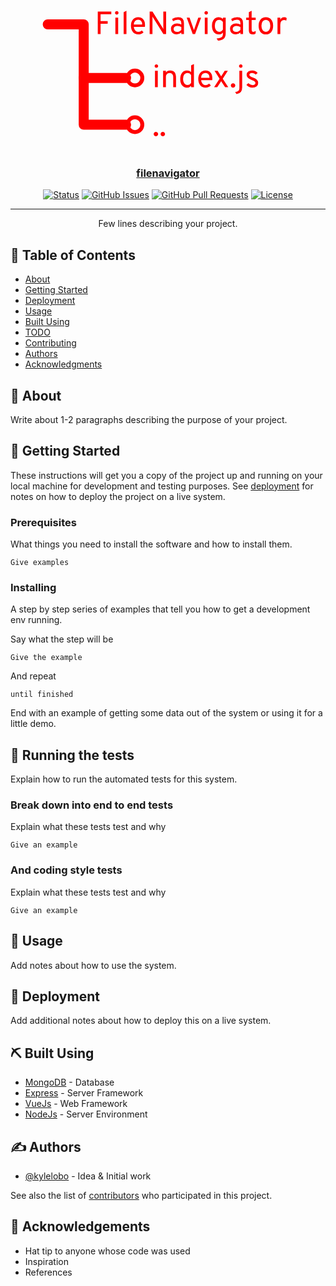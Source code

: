 <p align="center">
  <a href="" rel="noopener">
  <style>
    * {
      --c: red
    }
  </style>
  <?xml version="1.0" encoding="UTF-8" standalone="no"?><!-- Generator: Gravit.io --><svg xmlns="http://www.w3.org/2000/svg" xmlns:xlink="http://www.w3.org/1999/xlink" style="isolation:isolate" viewBox="0 0 1280 640" width="1280pt" height="640pt"><defs><clipPath id="_clipPath_QCvvFPyzYg7sdx9HcexYQqy31ZdeMjZ9"><rect width="1280" height="640"/></clipPath></defs><g clip-path="url(#_clipPath_QCvvFPyzYg7sdx9HcexYQqy31ZdeMjZ9)"><g><path d=" M 151.364 119.304 L 297.498 119.304 L 297.498 526.947 L 469.728 526.947" fill="none" vector-effect="non-scaling-stroke" stroke-width="16" stroke="var(--c)" stroke-linejoin="round" stroke-linecap="round" stroke-miterlimit="3"/><path d=" M 505.648 556.947 C 489.09 556.947 475.648 543.504 475.648 526.947 C 475.648 510.389 489.09 496.947 505.648 496.947 C 522.205 496.947 535.648 510.389 535.648 526.947 C 535.648 543.504 522.205 556.947 505.648 556.947 Z " fill="none" stroke="var(--c)" stroke-width="16"/><line x1="297.498" y1="337.201" x2="469.728" y2="337.201" vector-effect="non-scaling-stroke" stroke-width="16" stroke="var(--c)" stroke-linejoin="round" stroke-linecap="round" stroke-miterlimit="3"/><path d=" M 505.648 367.201 C 489.09 367.201 475.648 353.758 475.648 337.201 C 475.648 320.643 489.09 307.201 505.648 307.201 C 522.205 307.201 535.648 320.643 535.648 337.201 C 535.648 353.758 522.205 367.201 505.648 367.201 Z " fill="none" stroke="var(--c)" stroke-width="16"/><path d=" M 365.999 158.59 L 354.647 158.59 L 354.647 67.256 L 409.578 67.256 L 409.578 77.955 L 365.999 77.955 L 365.999 106.008 L 394.834 106.008 L 394.834 116.707 L 365.999 116.707 L 365.999 158.59 L 365.999 158.59 Z  M 436.847 77.759 L 436.847 77.759 L 436.847 77.759 Q 434.76 79.782 431.759 79.782 L 431.759 79.782 L 431.759 79.782 Q 428.758 79.782 426.736 77.694 L 426.736 77.694 L 426.736 77.694 Q 424.713 75.606 424.713 72.736 L 424.713 72.736 L 424.713 72.736 Q 424.713 69.735 426.801 67.582 L 426.801 67.582 L 426.801 67.582 Q 428.888 65.429 431.759 65.429 L 431.759 65.429 L 431.759 65.429 Q 434.76 65.429 436.847 67.582 L 436.847 67.582 L 436.847 67.582 Q 438.935 69.735 438.935 72.736 L 438.935 72.736 L 438.935 72.736 Q 438.935 75.737 436.847 77.759 Z  M 437.5 158.59 L 426.148 158.59 L 426.148 91.916 L 437.5 91.916 L 437.5 158.59 L 437.5 158.59 Z  M 471.163 158.59 L 459.811 158.59 L 459.811 69.735 L 471.163 64.385 L 471.163 158.59 L 471.163 158.59 Z  M 519.048 160.155 L 519.048 160.155 L 519.048 160.155 Q 505.478 160.155 497.454 150.435 L 497.454 150.435 L 497.454 150.435 Q 489.43 140.714 489.43 125.188 L 489.43 125.188 L 489.43 125.188 Q 489.43 108.878 497.519 99.614 L 497.519 99.614 L 497.519 99.614 Q 505.609 90.35 519.048 90.35 L 519.048 90.35 L 519.048 90.35 Q 531.052 90.35 538.815 98.375 L 538.815 98.375 L 538.815 98.375 Q 546.579 106.399 546.579 122.056 L 546.579 122.056 L 546.579 122.056 Q 546.579 125.71 546.187 129.624 L 546.187 129.624 L 501.042 129.624 L 501.042 129.624 Q 501.694 138.757 506.718 144.303 L 506.718 144.303 L 506.718 144.303 Q 511.741 149.848 519.309 149.848 L 519.309 149.848 L 519.309 149.848 Q 527.659 149.848 533.661 143.846 L 533.661 143.846 L 540.577 151.544 L 540.577 151.544 Q 531.965 160.155 519.048 160.155 Z  M 500.912 119.969 L 500.912 119.969 L 535.097 119.969 L 535.097 119.969 Q 534.966 109.661 530.204 105.029 L 530.204 105.029 L 530.204 105.029 Q 525.441 100.397 519.048 100.397 L 519.048 100.397 L 519.048 100.397 Q 511.35 100.397 506.392 105.29 L 506.392 105.29 L 506.392 105.29 Q 501.434 110.183 500.912 119.969 Z  M 632.302 67.256 L 632.302 158.59 L 621.342 158.59 L 580.242 93.351 L 580.242 93.351 Q 577.893 89.567 576.588 86.958 L 576.588 86.958 L 576.588 86.958 Q 576.849 90.872 576.849 93.351 L 576.849 93.351 L 576.849 158.59 L 565.498 158.59 L 565.498 67.256 L 576.98 67.256 L 617.427 132.233 L 617.427 132.233 Q 619.515 135.626 621.211 139.018 L 621.211 139.018 L 621.211 139.018 Q 620.95 134.321 620.95 132.364 L 620.95 132.364 L 620.95 67.256 L 632.302 67.256 L 632.302 67.256 Z  M 704.847 158.59 L 694.148 158.59 L 694.148 152.457 L 694.148 152.457 Q 685.928 160.155 675.229 160.155 L 675.229 160.155 L 675.229 160.155 Q 664.66 160.155 658.332 154.349 L 658.332 154.349 L 658.332 154.349 Q 652.004 148.543 652.004 137.713 L 652.004 137.713 L 652.004 137.713 Q 652.004 126.884 659.18 121.273 L 659.18 121.273 L 659.18 121.273 Q 666.356 115.663 676.925 115.663 L 676.925 115.663 L 676.925 115.663 Q 686.58 115.663 694.148 119.969 L 694.148 119.969 L 694.148 115.271 L 694.148 115.271 Q 694.148 106.921 690.429 103.594 L 690.429 103.594 L 690.429 103.594 Q 686.711 100.267 679.665 100.267 L 679.665 100.267 L 679.665 100.267 Q 669.618 100.267 660.224 106.921 L 660.224 106.921 L 656.962 97.396 L 656.962 97.396 Q 667.661 90.35 681.1 90.35 L 681.1 90.35 L 681.1 90.35 Q 704.847 90.35 704.847 114.358 L 704.847 114.358 L 704.847 158.59 L 704.847 158.59 Z  M 676.925 150.109 L 676.925 150.109 L 676.925 150.109 Q 686.711 150.109 694.148 141.367 L 694.148 141.367 L 694.148 129.885 L 694.148 129.885 Q 686.972 125.449 678.491 125.449 L 678.491 125.449 L 678.491 125.449 Q 671.575 125.449 667.139 128.58 L 667.139 128.58 L 667.139 128.58 Q 662.703 131.712 662.703 137.713 L 662.703 137.713 L 662.703 137.713 Q 662.703 143.324 666.422 146.716 L 666.422 146.716 L 666.422 146.716 Q 670.14 150.109 676.925 150.109 Z  M 749.992 158.59 L 740.467 158.59 L 716.068 91.916 L 727.55 91.916 L 743.338 136.409 L 743.338 136.409 Q 745.034 141.367 745.425 142.933 L 745.425 142.933 L 745.425 142.933 Q 745.817 141.367 747.513 136.409 L 747.513 136.409 L 763.04 91.916 L 774.391 91.916 L 749.992 158.59 L 749.992 158.59 Z  M 800.226 77.759 L 800.226 77.759 L 800.226 77.759 Q 798.138 79.782 795.137 79.782 L 795.137 79.782 L 795.137 79.782 Q 792.136 79.782 790.114 77.694 L 790.114 77.694 L 790.114 77.694 Q 788.091 75.606 788.091 72.736 L 788.091 72.736 L 788.091 72.736 Q 788.091 69.735 790.179 67.582 L 790.179 67.582 L 790.179 67.582 Q 792.267 65.429 795.137 65.429 L 795.137 65.429 L 795.137 65.429 Q 798.138 65.429 800.226 67.582 L 800.226 67.582 L 800.226 67.582 Q 802.313 69.735 802.313 72.736 L 802.313 72.736 L 802.313 72.736 Q 802.313 75.737 800.226 77.759 Z  M 800.878 158.59 L 789.527 158.59 L 789.527 91.916 L 800.878 91.916 L 800.878 158.59 L 800.878 158.59 Z  M 843.022 185.598 L 843.022 185.598 L 837.542 176.726 L 837.542 176.726 Q 852.025 175.943 857.57 171.703 L 857.57 171.703 L 857.57 171.703 Q 863.115 167.462 863.115 160.155 L 863.115 160.155 L 863.115 152.066 L 863.115 152.066 Q 857.244 160.155 845.893 160.155 L 845.893 160.155 L 845.893 160.155 Q 834.15 160.155 826.386 151.022 L 826.386 151.022 L 826.386 151.022 Q 818.623 141.889 818.623 125.188 L 818.623 125.188 L 818.623 125.188 Q 818.623 109.009 826.256 99.679 L 826.256 99.679 L 826.256 99.679 Q 833.889 90.35 846.284 90.35 L 846.284 90.35 L 846.284 90.35 Q 856.722 90.35 863.115 97.396 L 863.115 97.396 L 863.115 91.916 L 874.467 91.916 L 874.467 155.85 L 874.467 155.85 Q 874.467 171.116 866.312 177.9 L 866.312 177.9 L 866.312 177.9 Q 858.157 184.685 843.022 185.598 Z  M 848.241 149.587 L 848.241 149.587 L 848.241 149.587 Q 852.416 149.587 856.526 147.043 L 856.526 147.043 L 856.526 147.043 Q 860.636 144.498 863.115 140.193 L 863.115 140.193 L 863.115 109.661 L 863.115 109.661 Q 860.767 105.747 856.461 103.268 L 856.461 103.268 L 856.461 103.268 Q 852.155 100.789 848.241 100.789 L 848.241 100.789 L 848.241 100.789 Q 839.369 100.789 834.737 107.117 L 834.737 107.117 L 834.737 107.117 Q 830.105 113.445 830.105 125.188 L 830.105 125.188 L 830.105 125.188 Q 830.105 136.539 835.128 143.063 L 835.128 143.063 L 835.128 143.063 Q 840.152 149.587 848.241 149.587 Z  M 944.925 158.59 L 934.225 158.59 L 934.225 152.457 L 934.225 152.457 Q 926.005 160.155 915.306 160.155 L 915.306 160.155 L 915.306 160.155 Q 904.738 160.155 898.409 154.349 L 898.409 154.349 L 898.409 154.349 Q 892.081 148.543 892.081 137.713 L 892.081 137.713 L 892.081 137.713 Q 892.081 126.884 899.258 121.273 L 899.258 121.273 L 899.258 121.273 Q 906.434 115.663 917.002 115.663 L 917.002 115.663 L 917.002 115.663 Q 926.658 115.663 934.225 119.969 L 934.225 119.969 L 934.225 115.271 L 934.225 115.271 Q 934.225 106.921 930.507 103.594 L 930.507 103.594 L 930.507 103.594 Q 926.788 100.267 919.742 100.267 L 919.742 100.267 L 919.742 100.267 Q 909.696 100.267 900.301 106.921 L 900.301 106.921 L 897.039 97.396 L 897.039 97.396 Q 907.739 90.35 921.178 90.35 L 921.178 90.35 L 921.178 90.35 Q 944.925 90.35 944.925 114.358 L 944.925 114.358 L 944.925 158.59 L 944.925 158.59 Z  M 917.002 150.109 L 917.002 150.109 L 917.002 150.109 Q 926.788 150.109 934.225 141.367 L 934.225 141.367 L 934.225 129.885 L 934.225 129.885 Q 927.049 125.449 918.568 125.449 L 918.568 125.449 L 918.568 125.449 Q 911.653 125.449 907.217 128.58 L 907.217 128.58 L 907.217 128.58 Q 902.78 131.712 902.78 137.713 L 902.78 137.713 L 902.78 137.713 Q 902.78 143.324 906.499 146.716 L 906.499 146.716 L 906.499 146.716 Q 910.218 150.109 917.002 150.109 Z  M 982.632 160.155 L 982.632 160.155 L 982.632 160.155 Q 968.541 160.155 968.541 144.237 L 968.541 144.237 L 968.541 101.832 L 957.711 101.832 L 957.711 91.916 L 968.541 91.916 L 968.541 69.865 L 979.892 64.385 L 979.892 91.916 L 996.332 91.916 L 996.332 101.832 L 979.892 101.832 L 979.892 140.453 L 979.892 140.453 Q 979.892 144.89 981.328 147.238 L 981.328 147.238 L 981.328 147.238 Q 982.763 149.587 986.808 149.587 L 986.808 149.587 L 986.808 149.587 Q 991.244 149.587 996.724 146.064 L 996.724 146.064 L 995.419 157.155 L 995.419 157.155 Q 989.678 160.155 982.632 160.155 Z  M 1059.222 150.826 L 1059.222 150.826 L 1059.222 150.826 Q 1051.263 160.155 1037.694 160.155 L 1037.694 160.155 L 1037.694 160.155 Q 1024.124 160.155 1016.165 150.892 L 1016.165 150.892 L 1016.165 150.892 Q 1008.206 141.628 1008.206 125.318 L 1008.206 125.318 L 1008.206 125.318 Q 1008.206 109.009 1016.165 99.679 L 1016.165 99.679 L 1016.165 99.679 Q 1024.124 90.35 1037.694 90.35 L 1037.694 90.35 L 1037.694 90.35 Q 1051.263 90.35 1059.222 99.614 L 1059.222 99.614 L 1059.222 99.614 Q 1067.181 108.878 1067.181 125.188 L 1067.181 125.188 L 1067.181 125.188 Q 1067.181 141.497 1059.222 150.826 Z  M 1024.45 143.128 L 1024.45 143.128 L 1024.45 143.128 Q 1029.213 149.587 1037.694 149.587 L 1037.694 149.587 L 1037.694 149.587 Q 1046.175 149.587 1050.937 143.128 L 1050.937 143.128 L 1050.937 143.128 Q 1055.699 136.67 1055.699 125.188 L 1055.699 125.188 L 1055.699 125.188 Q 1055.699 113.836 1050.937 107.312 L 1050.937 107.312 L 1050.937 107.312 Q 1046.175 100.789 1037.694 100.789 L 1037.694 100.789 L 1037.694 100.789 Q 1029.213 100.789 1024.45 107.247 L 1024.45 107.247 L 1024.45 107.247 Q 1019.688 113.706 1019.688 125.318 L 1019.688 125.318 L 1019.688 125.318 Q 1019.688 136.67 1024.45 143.128 Z  M 1096.278 158.59 L 1084.926 158.59 L 1084.926 91.916 L 1096.278 91.916 L 1096.278 100.658 L 1096.278 100.658 Q 1100.975 90.35 1112.065 90.35 L 1112.065 90.35 L 1112.065 90.35 Q 1118.328 90.35 1122.373 93.743 L 1122.373 93.743 L 1120.677 104.442 L 1120.677 104.442 Q 1116.502 101.571 1111.152 101.571 L 1111.152 101.571 L 1111.152 101.571 Q 1105.281 101.571 1100.779 106.138 L 1100.779 106.138 L 1100.779 106.138 Q 1096.278 110.705 1096.278 121.012 L 1096.278 121.012 L 1096.278 158.59 L 1096.278 158.59 Z " fill="var(--c)"/><path d=" M 940.777 294.036 L 940.777 294.036 L 940.777 294.036 Q 938.755 296.058 935.754 296.058 L 935.754 296.058 L 935.754 296.058 Q 932.753 296.058 930.665 294.036 L 930.665 294.036 L 930.665 294.036 Q 928.578 292.013 928.578 289.012 L 928.578 289.012 L 928.578 289.012 Q 928.578 286.011 930.665 283.858 L 930.665 283.858 L 930.665 283.858 Q 932.753 281.706 935.754 281.706 L 935.754 281.706 L 935.754 281.706 Q 938.755 281.706 940.777 283.858 L 940.777 283.858 L 940.777 283.858 Q 942.8 286.011 942.8 289.012 L 942.8 289.012 L 942.8 289.012 Q 942.8 292.013 940.777 294.036 Z  M 918.27 402.788 L 918.27 402.788 L 912.92 394.177 L 912.92 394.177 Q 922.576 392.611 926.294 389.218 L 926.294 389.218 L 926.294 389.218 Q 930.013 385.826 930.013 379.563 L 930.013 379.563 L 930.013 308.192 L 941.364 308.192 L 941.364 375.388 L 941.364 375.388 Q 941.364 387.522 936.406 393.394 L 936.406 393.394 L 936.406 393.394 Q 930.143 401.092 918.27 402.788 Z  M 982.726 376.432 L 982.726 376.432 L 982.726 376.432 Q 975.549 376.432 969.091 373.366 L 969.091 373.366 L 969.091 373.366 Q 962.632 370.299 958.587 365.211 L 958.587 365.211 L 966.677 358.295 L 966.677 358.295 Q 974.114 366.255 982.987 366.255 L 982.987 366.255 L 982.987 366.255 Q 988.597 366.255 991.989 364.102 L 991.989 364.102 L 991.989 364.102 Q 995.382 361.949 995.382 357.774 L 995.382 357.774 L 995.382 357.774 Q 995.382 354.642 992.903 352.098 L 992.903 352.098 L 992.903 352.098 Q 990.424 349.554 987.814 348.314 L 987.814 348.314 L 987.814 348.314 Q 985.205 347.074 980.116 345.117 L 980.116 345.117 L 980.116 345.117 Q 969.939 341.333 964.72 336.636 L 964.72 336.636 L 964.72 336.636 Q 959.501 331.939 959.501 324.241 L 959.501 324.241 L 959.501 324.241 Q 959.501 316.151 965.829 311.389 L 965.829 311.389 L 965.829 311.389 Q 972.157 306.627 981.943 306.627 L 981.943 306.627 L 981.943 306.627 Q 995.904 306.627 1004.385 316.673 L 1004.385 316.673 L 996.556 323.197 L 996.556 323.197 Q 990.424 316.804 981.812 316.804 L 981.812 316.804 L 981.812 316.804 Q 976.724 316.804 973.723 318.761 L 973.723 318.761 L 973.723 318.761 Q 970.722 320.718 970.722 324.241 L 970.722 324.241 L 970.722 324.241 Q 970.722 326.198 971.7 327.829 L 971.7 327.829 L 971.7 327.829 Q 972.679 329.46 975.223 330.895 L 975.223 330.895 L 975.223 330.895 Q 977.767 332.331 979.268 333.048 L 979.268 333.048 L 979.268 333.048 Q 980.768 333.766 984.813 335.332 L 984.813 335.332 L 984.813 335.332 Q 995.382 339.115 1000.927 343.943 L 1000.927 343.943 L 1000.927 343.943 Q 1006.472 348.771 1006.472 357.513 L 1006.472 357.513 L 1006.472 357.513 Q 1006.472 366.385 1000.079 371.408 L 1000.079 371.408 L 1000.079 371.408 Q 993.686 376.432 982.726 376.432 Z  M 597.819 294.036 L 597.819 294.036 L 597.819 294.036 Q 595.731 296.058 592.73 296.058 L 592.73 296.058 L 592.73 296.058 Q 589.729 296.058 587.707 293.97 L 587.707 293.97 L 587.707 293.97 Q 585.684 291.883 585.684 289.012 L 585.684 289.012 L 585.684 289.012 Q 585.684 286.011 587.772 283.858 L 587.772 283.858 L 587.772 283.858 Q 589.86 281.706 592.73 281.706 L 592.73 281.706 L 592.73 281.706 Q 595.731 281.706 597.819 283.858 L 597.819 283.858 L 597.819 283.858 Q 599.906 286.011 599.906 289.012 L 599.906 289.012 L 599.906 289.012 Q 599.906 292.013 597.819 294.036 Z  M 598.471 374.866 L 587.12 374.866 L 587.12 308.192 L 598.471 308.192 L 598.471 374.866 L 598.471 374.866 Z  M 672.582 374.866 L 661.231 374.866 L 661.231 334.549 L 661.231 334.549 Q 661.231 325.546 657.381 321.305 L 657.381 321.305 L 657.381 321.305 Q 653.532 317.065 646.878 317.065 L 646.878 317.065 L 646.878 317.065 Q 631.482 317.065 631.482 334.288 L 631.482 334.288 L 631.482 374.866 L 620.13 374.866 L 620.13 308.192 L 631.482 308.192 L 631.482 314.977 L 631.482 314.977 Q 637.614 306.627 648.705 306.627 L 648.705 306.627 L 648.705 306.627 Q 660.448 306.627 666.515 313.738 L 666.515 313.738 L 666.515 313.738 Q 672.582 320.849 672.582 336.506 L 672.582 336.506 L 672.582 374.866 L 672.582 374.866 Z  M 717.205 376.432 L 717.205 376.432 L 717.205 376.432 Q 704.549 376.432 697.112 367.037 L 697.112 367.037 L 697.112 367.037 Q 689.674 357.643 689.674 341.464 L 689.674 341.464 L 689.674 341.464 Q 689.674 325.154 697.177 315.89 L 697.177 315.89 L 697.177 315.89 Q 704.679 306.627 717.205 306.627 L 717.205 306.627 L 717.205 306.627 Q 726.991 306.627 734.037 312.89 L 734.037 312.89 L 734.037 286.011 L 745.388 280.662 L 745.388 374.866 L 734.037 374.866 L 734.037 369.647 L 734.037 369.647 Q 727.513 376.432 717.205 376.432 Z  M 718.771 365.863 L 718.771 365.863 L 718.771 365.863 Q 728.687 365.863 734.037 356.86 L 734.037 356.86 L 734.037 325.546 L 734.037 325.546 Q 728.687 317.065 718.771 317.065 L 718.771 317.065 L 718.771 317.065 Q 710.29 317.065 705.723 323.393 L 705.723 323.393 L 705.723 323.393 Q 701.156 329.721 701.156 341.464 L 701.156 341.464 L 701.156 341.464 Q 701.156 352.033 705.919 358.948 L 705.919 358.948 L 705.919 358.948 Q 710.681 365.863 718.771 365.863 Z  M 792.621 376.432 L 792.621 376.432 L 792.621 376.432 Q 779.051 376.432 771.027 366.711 L 771.027 366.711 L 771.027 366.711 Q 763.002 356.991 763.002 341.464 L 763.002 341.464 L 763.002 341.464 Q 763.002 325.154 771.092 315.89 L 771.092 315.89 L 771.092 315.89 Q 779.182 306.627 792.621 306.627 L 792.621 306.627 L 792.621 306.627 Q 804.625 306.627 812.388 314.651 L 812.388 314.651 L 812.388 314.651 Q 820.151 322.675 820.151 338.332 L 820.151 338.332 L 820.151 338.332 Q 820.151 341.986 819.76 345.9 L 819.76 345.9 L 774.615 345.9 L 774.615 345.9 Q 775.267 355.034 780.291 360.579 L 780.291 360.579 L 780.291 360.579 Q 785.314 366.124 792.882 366.124 L 792.882 366.124 L 792.882 366.124 Q 801.232 366.124 807.234 360.122 L 807.234 360.122 L 814.149 367.82 L 814.149 367.82 Q 805.538 376.432 792.621 376.432 Z  M 774.484 336.245 L 774.484 336.245 L 808.669 336.245 L 808.669 336.245 Q 808.539 325.937 803.777 321.305 L 803.777 321.305 L 803.777 321.305 Q 799.014 316.673 792.621 316.673 L 792.621 316.673 L 792.621 316.673 Q 784.923 316.673 779.964 321.566 L 779.964 321.566 L 779.964 321.566 Q 775.006 326.459 774.484 336.245 Z  M 839.984 374.866 L 827.328 374.866 L 849.639 340.159 L 829.024 308.192 L 841.68 308.192 L 852.249 324.371 L 852.249 324.371 Q 855.25 329.199 856.033 330.765 L 856.033 330.765 L 856.033 330.765 Q 859.164 325.546 859.947 324.371 L 859.947 324.371 L 870.385 308.192 L 883.172 308.192 L 862.426 340.159 L 884.868 374.866 L 872.081 374.866 L 859.816 355.947 L 859.816 355.947 Q 858.381 353.729 856.033 349.554 L 856.033 349.554 L 856.033 349.554 Q 854.858 351.902 852.249 355.947 L 852.249 355.947 L 839.984 374.866 L 839.984 374.866 Z  M 910.768 373.887 L 910.768 373.887 L 910.768 373.887 Q 908.093 376.562 904.309 376.562 L 904.309 376.562 L 904.309 376.562 Q 900.525 376.562 897.916 373.887 L 897.916 373.887 L 897.916 373.887 Q 895.306 371.213 895.306 367.69 L 895.306 367.69 L 895.306 367.69 Q 895.306 364.036 897.916 361.362 L 897.916 361.362 L 897.916 361.362 Q 900.525 358.687 904.309 358.687 L 904.309 358.687 L 904.309 358.687 Q 908.093 358.687 910.768 361.427 L 910.768 361.427 L 910.768 361.427 Q 913.442 364.167 913.442 367.69 L 913.442 367.69 L 913.442 367.69 Q 913.442 371.213 910.768 373.887 Z " fill="var(--c)"/><path d=" M 597.232 571.505 L 597.232 571.505 L 597.232 571.505 Q 594.557 574.179 590.773 574.179 L 590.773 574.179 L 590.773 574.179 Q 586.989 574.179 584.38 571.505 L 584.38 571.505 L 584.38 571.505 Q 581.77 568.83 581.77 565.307 L 581.77 565.307 L 581.77 565.307 Q 581.77 561.654 584.38 558.979 L 584.38 558.979 L 584.38 558.979 Q 586.989 556.304 590.773 556.304 L 590.773 556.304 L 590.773 556.304 Q 594.557 556.304 597.232 559.044 L 597.232 559.044 L 597.232 559.044 Q 599.906 561.784 599.906 565.307 L 599.906 565.307 L 599.906 565.307 Q 599.906 568.83 597.232 571.505 Z  M 625.284 571.505 L 625.284 571.505 L 625.284 571.505 Q 622.609 574.179 618.826 574.179 L 618.826 574.179 L 618.826 574.179 Q 615.042 574.179 612.432 571.505 L 612.432 571.505 L 612.432 571.505 Q 609.823 568.83 609.823 565.307 L 609.823 565.307 L 609.823 565.307 Q 609.823 561.654 612.432 558.979 L 612.432 558.979 L 612.432 558.979 Q 615.042 556.304 618.826 556.304 L 618.826 556.304 L 618.826 556.304 Q 622.609 556.304 625.284 559.044 L 625.284 559.044 L 625.284 559.044 Q 627.959 561.784 627.959 565.307 L 627.959 565.307 L 627.959 565.307 Q 627.959 568.83 625.284 571.505 Z " fill="var(--c)"/></g></g></svg>
</p>

<h3 align="center">filenavigator</h3>

<div align="center">

[![Status](https://img.shields.io/badge/status-active-success.svg)]()
[![GitHub Issues](https://img.shields.io/github/issues/kylelobo/The-Documentation-Compendium.svg)](https://github.com/kylelobo/The-Documentation-Compendium/issues)
[![GitHub Pull Requests](https://img.shields.io/github/issues-pr/kylelobo/The-Documentation-Compendium.svg)](https://github.com/kylelobo/The-Documentation-Compendium/pulls)
[![License](https://img.shields.io/badge/license-MIT-blue.svg)](/LICENSE)

</div>

---

<p align="center"> Few lines describing your project.
    <br> 
</p>

## 📝 Table of Contents

- [About](#about)
- [Getting Started](#getting_started)
- [Deployment](#deployment)
- [Usage](#usage)
- [Built Using](#built_using)
- [TODO](../TODO.md)
- [Contributing](../CONTRIBUTING.md)
- [Authors](#authors)
- [Acknowledgments](#acknowledgement)

## 🧐 About <a name = "about"></a>

Write about 1-2 paragraphs describing the purpose of your project.

## 🏁 Getting Started <a name = "getting_started"></a>

These instructions will get you a copy of the project up and running on your local machine for development and testing purposes. See [deployment](#deployment) for notes on how to deploy the project on a live system.

### Prerequisites

What things you need to install the software and how to install them.

```
Give examples
```

### Installing

A step by step series of examples that tell you how to get a development env running.

Say what the step will be

```
Give the example
```

And repeat

```
until finished
```

End with an example of getting some data out of the system or using it for a little demo.

## 🔧 Running the tests <a name = "tests"></a>

Explain how to run the automated tests for this system.

### Break down into end to end tests

Explain what these tests test and why

```
Give an example
```

### And coding style tests

Explain what these tests test and why

```
Give an example
```

## 🎈 Usage <a name="usage"></a>

Add notes about how to use the system.

## 🚀 Deployment <a name = "deployment"></a>

Add additional notes about how to deploy this on a live system.

## ⛏️ Built Using <a name = "built_using"></a>

- [MongoDB](https://www.mongodb.com/) - Database
- [Express](https://expressjs.com/) - Server Framework
- [VueJs](https://vuejs.org/) - Web Framework
- [NodeJs](https://nodejs.org/en/) - Server Environment

## ✍️ Authors <a name = "authors"></a>

- [@kylelobo](https://github.com/kylelobo) - Idea & Initial work

See also the list of [contributors](https://github.com/kylelobo/The-Documentation-Compendium/contributors) who participated in this project.

## 🎉 Acknowledgements <a name = "acknowledgement"></a>

- Hat tip to anyone whose code was used
- Inspiration
- References
